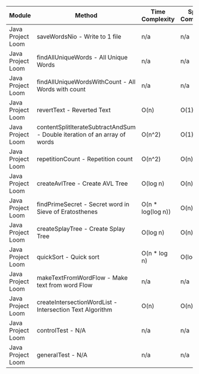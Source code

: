 | Module | Method | Time Complexity | Space Complexity | Repetitions | Measured Duration | Machine |
|---|---|---|---|---|---|---|
| Java Project Loom | saveWordsNio - Write to 1 file | n/a | n/a | 2 | 46 | Prototype |
| Java Project Loom | findAllUniqueWords - All Unique Words | n/a | n/a | 10000 | 1489 | Prototype |
| Java Project Loom | findAllUniqueWordsWithCount - All Words with count | n/a | n/a | 10000 | 1370 | Prototype |
| Java Project Loom | revertText - Reverted Text | O(n) | O(1) | 10000 | 337 | Prototype |
| Java Project Loom | contentSplitIterateSubtractAndSum - Double iteration of an array of words | O(n^2) | O(1) | 10000 | 412 | Prototype |
| Java Project Loom | repetitionCount - Repetition count | O(n^2) | O(n) | 10000 | 2467 | Prototype |
| Java Project Loom | createAvlTree - Create AVL Tree | O(log n) | O(n) | 10000 | 194 | Prototype |
| Java Project Loom | findPrimeSecret - Secret word in Sieve of Eratosthenes | O(n * log(log n)) | O(n) | 10000 | 337 | Prototype |
| Java Project Loom | createSplayTree - Create Splay Tree | O(log n) | O(n) | 10000 | 276 | Prototype |
| Java Project Loom | quickSort - Quick sort | O(n * log n) | O(log n) | 10000 | 1258 | Prototype |
| Java Project Loom | makeTextFromWordFlow - Make text from word Flow | n/a | n/a | 10000 | 673 | Prototype |
| Java Project Loom | createIntersectionWordList - Intersection Text Algorithm | O(n) | O(n) | 10000 | 353 | Prototype |
| Java Project Loom | controlTest - N/A | n/a | n/a | 10000 | 759 | Prototype |
| Java Project Loom | generalTest - N/A | n/a | n/a | 10000 | 217 | Prototype |
